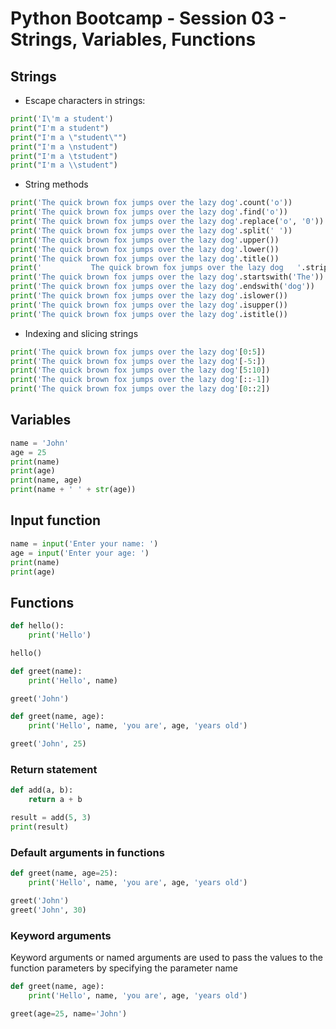 # Python Bootcamp - Session 03 - Strings, Variables, Functions



## Strings

- Escape characters in strings:
```python
print('I\'m a student')
print("I'm a student")
print("I'm a \"student\"")
print("I'm a \nstudent")
print("I'm a \tstudent")
print("I'm a \\student")
```


- String methods
```python
print('The quick brown fox jumps over the lazy dog'.count('o'))
print('The quick brown fox jumps over the lazy dog'.find('o'))
print('The quick brown fox jumps over the lazy dog'.replace('o', '0'))
print('The quick brown fox jumps over the lazy dog'.split(' '))
print('The quick brown fox jumps over the lazy dog'.upper())
print('The quick brown fox jumps over the lazy dog'.lower())
print('The quick brown fox jumps over the lazy dog'.title())
print('           The quick brown fox jumps over the lazy dog   '.strip())
print('The quick brown fox jumps over the lazy dog'.startswith('The'))
print('The quick brown fox jumps over the lazy dog'.endswith('dog'))
print('The quick brown fox jumps over the lazy dog'.islower())
print('The quick brown fox jumps over the lazy dog'.isupper())
print('The quick brown fox jumps over the lazy dog'.istitle())
```



- Indexing and slicing strings
```python
print('The quick brown fox jumps over the lazy dog'[0:5])
print('The quick brown fox jumps over the lazy dog'[-5:])
print('The quick brown fox jumps over the lazy dog'[5:10])
print('The quick brown fox jumps over the lazy dog'[::-1])
print('The quick brown fox jumps over the lazy dog'[0::2])
```



## Variables
```python
name = 'John'
age = 25
print(name)
print(age)
print(name, age)
print(name + ' ' + str(age))
```



## Input function
```python
name = input('Enter your name: ')
age = input('Enter your age: ')
print(name)
print(age)
```

## Functions
```python
def hello():
    print('Hello')

hello()

def greet(name):
    print('Hello', name)

greet('John')

def greet(name, age):
    print('Hello', name, 'you are', age, 'years old')

greet('John', 25)
```



### Return statement
```python
def add(a, b):
    return a + b

result = add(5, 3)
print(result)
```

### Default arguments in functions
```python
def greet(name, age=25):
    print('Hello', name, 'you are', age, 'years old')

greet('John')
greet('John', 30)
```



### Keyword arguments 
Keyword arguments or named arguments are used to pass the values to the function parameters by specifying the parameter name
```python
def greet(name, age):
    print('Hello', name, 'you are', age, 'years old')

greet(age=25, name='John')
```